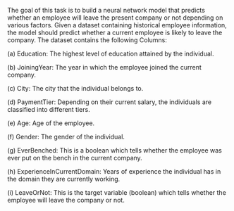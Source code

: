 The goal of this task is to build a neural network model that predicts whether an employee will leave the present company or not depending on various factors. Given a dataset containing historical employee information, the model should predict whether a current employee is likely to leave the company.
The dataset contains the following Columns:

(a) Education: The highest level of education attained by the individual.

(b) JoiningYear: The year in which the employee joined the current company.

(c) City: The city that the individual belongs to.

(d) PaymentTier: Depending on their current salary, the individuals are classified into different tiers.

(e) Age: Age of the employee.

(f) Gender: The gender of the individual.

(g) EverBenched: This is a boolean which tells whether the employee was ever put on the bench in the current company.

(h) ExperienceInCurrentDomain: Years of experience the individual has in the domain they are currently working.

(i) LeaveOrNot: This is the target variable (boolean) which tells whether the employee will leave the company or not.
